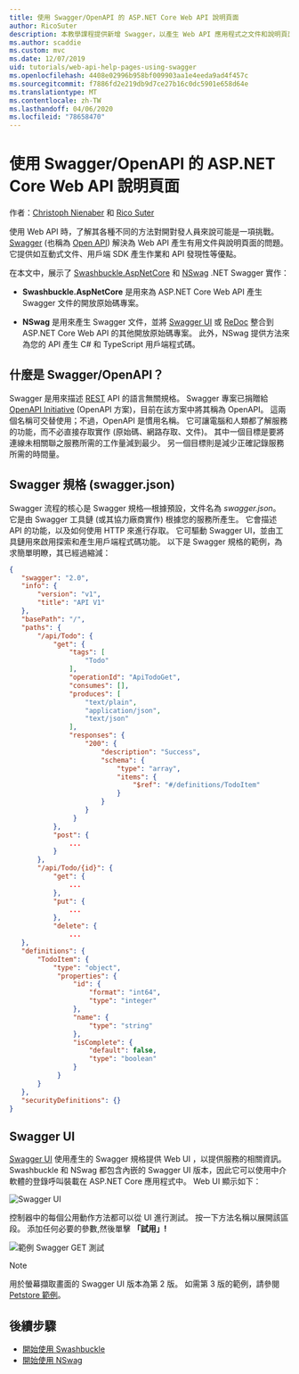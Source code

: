 ```yaml
---
title: 使用 Swagger/OpenAPI 的 ASP.NET Core Web API 說明頁面
author: RicoSuter
description: 本教學課程提供新增 Swagger，以產生 Web API 應用程式之文件和說明頁面的逐步解說。
ms.author: scaddie
ms.custom: mvc
ms.date: 12/07/2019
uid: tutorials/web-api-help-pages-using-swagger
ms.openlocfilehash: 4408e02996b958bf009903aa1e4eeda9ad4f457c
ms.sourcegitcommit: f7886fd2e219db9d7ce27b16c0dc5901e658d64e
ms.translationtype: MT
ms.contentlocale: zh-TW
ms.lasthandoff: 04/06/2020
ms.locfileid: "78658470"
---
```

# <a name="aspnet-core-web-api-help-pages-with-swagger--openapi"></a>使用 Swagger/OpenAPI 的 ASP.NET Core Web API 說明頁面

作者：[Christoph Nienaber](https://twitter.com/zuckerthoben) 和 [Rico Suter](https://blog.rsuter.com/)

使用 Web API 時，了解其各種不同的方法對開對發人員來說可能是一項挑戰。 [Swagger](https://swagger.io/) (也稱為 [Open API](https://www.openapis.org/)) 解決為 Web API 產生有用文件與說明頁面的問題。 它提供如互動式文件、用戶端 SDK 產生作業和 API 發現性等優點。

在本文中，展示了 [Swashbuckle.AspNetCore](https://github.com/domaindrivendev/Swashbuckle.AspNetCore) 和 [NSwag](https://github.com/RicoSuter/NSwag) .NET Swagger 實作：

* **Swashbuckle.AspNetCore** 是用來為 ASP.NET Core Web API 產生 Swagger 文件的開放原始碼專案。

* **NSwag** 是用來產生 Swagger 文件，並將 [Swagger UI](https://swagger.io/swagger-ui/) 或 [ReDoc](https://github.com/Rebilly/ReDoc) 整合到 ASP.NET Core Web API 的其他開放原始碼專案。 此外，NSwag 提供方法來為您的 API 產生 C# 和 TypeScript 用戶端程式碼。

## <a name="what-is-swagger--openapi"></a>什麼是 Swagger/OpenAPI？

Swagger 是用來描述 [REST](https://en.wikipedia.org/wiki/Representational_state_transfer) API 的語言無關規格。 Swagger 專案已捐贈給 [OpenAPI Initiative](https://www.openapis.org/) (OpenAPI 方案)，目前在該方案中將其稱為 OpenAPI。 這兩個名稱可交替使用；不過，OpenAPI 是慣用名稱。 它可讓電腦和人類都了解服務的功能，而不必直接存取實作 (原始碼、網路存取、文件)。 其中一個目標是要將連線未相關聯之服務所需的工作量減到最少。 另一個目標則是減少正確記錄服務所需的時間量。

## <a name="swagger-specification-swaggerjson"></a>Swagger 規格 (swagger.json)

Swagger 流程的核心是 Swagger 規格&mdash;根據預設，文件名為 *swagger.json*。 它是由 Swagger 工具鏈 (或其協力廠商實作) 根據您的服務所產生。 它會描述 API 的功能，以及如何使用 HTTP 來進行存取。 它可驅動 Swagger UI，並由工具鏈用來啟用探索和產生用戶端程式碼功能。 以下是 Swagger 規格的範例，為求簡單明瞭，其已經過縮減：

```json
{
   "swagger": "2.0",
   "info": {
       "version": "v1",
       "title": "API V1"
   },
   "basePath": "/",
   "paths": {
       "/api/Todo": {
           "get": {
               "tags": [
                   "Todo"
               ],
               "operationId": "ApiTodoGet",
               "consumes": [],
               "produces": [
                   "text/plain",
                   "application/json",
                   "text/json"
               ],
               "responses": {
                   "200": {
                       "description": "Success",
                       "schema": {
                           "type": "array",
                           "items": {
                               "$ref": "#/definitions/TodoItem"
                           }
                       }
                   }
                }
           },
           "post": {
               ...
           }
       },
       "/api/Todo/{id}": {
           "get": {
               ...
           },
           "put": {
               ...
           },
           "delete": {
               ...
   },
   "definitions": {
       "TodoItem": {
           "type": "object",
            "properties": {
                "id": {
                    "format": "int64",
                    "type": "integer"
                },
                "name": {
                    "type": "string"
                },
                "isComplete": {
                    "default": false,
                    "type": "boolean"
                }
            }
       }
   },
   "securityDefinitions": {}
}
```

## <a name="swagger-ui"></a>Swagger UI

[Swagger UI](https://swagger.io/swagger-ui/) 使用產生的 Swagger 規格提供 Web UI ，以提供服務的相關資訊。 Swashbuckle 和 NSwag 都包含內嵌的 Swagger UI 版本，因此它可以使用中介軟體的登錄呼叫裝載在 ASP.NET Core 應用程式中。 Web UI 顯示如下：

![Swagger UI](web-api-help-pages-using-swagger/_static/swagger-ui.png)

控制器中的每個公用動作方法都可以從 UI 進行測試。 按一下方法名稱以展開該區段。 添加任何必要的參數,然後單擊 **「試用」!**

![範例 Swagger GET 測試](web-api-help-pages-using-swagger/_static/get-try-it-out.png)

> [!NOTE]
> 用於螢幕擷取畫面的 Swagger UI 版本為第 2 版。 如需第 3 版的範例，請參閱 [Petstore 範例](https://petstore.swagger.io/)。

## <a name="next-steps"></a>後續步驟

* [開始使用 Swashbuckle](xref:tutorials/get-started-with-swashbuckle)
* [開始使用 NSwag](xref:tutorials/get-started-with-nswag)
